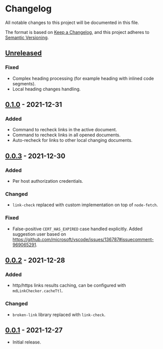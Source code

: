 # Changelog

All notable changes to this project will be documented in this file.

The format is based on [Keep a Changelog](https://keepachangelog.com/en/1.0.0/),
and this project adheres to [Semantic Versioning](https://semver.org/spec/v2.0.0.html).

## [Unreleased]

### Fixed

- Complex heading processing (for example heading with inlined code segments).
- Local heading changes handling.

## [0.1.0] - 2021-12-31

### Added

- Command to recheck links in the active document.
- Command to recheck links in all opened documents.
- Auto-recheck for links to other local changing documents.

## [0.0.3] - 2021-12-30

### Added

- Per host authorization credentials.

### Changed

- `link-check` replaced with custom implementation on top of `node-fetch`.

### Fixed

- False-positive `CERT_HAS_EXPIRED` case handled explicitly.
  Added suggestion user based on <https://github.com/microsoft/vscode/issues/136787#issuecomment-969065291>.

## [0.0.2] - 2021-12-28

### Added

- http/https links results caching, can be configured with `mdLinkChecker.cacheTtl`.

### Changed

- `broken-link` library replaced with `link-check`.

## [0.0.1] - 2021-12-27

- Initial release.

[Unreleased]: https://github.com/dlyz/md-link-checker/compare/v0.1.0...HEAD
[0.1.0]: https://github.com/dlyz/md-link-checker/compare/v0.0.3...v0.1.0
[0.0.3]: https://github.com/dlyz/md-link-checker/compare/v0.0.2...v0.0.3
[0.0.2]: https://github.com/dlyz/md-link-checker/compare/v0.0.1...v0.0.2
[0.0.1]: https://github.com/dlyz/md-link-checker/releases/tag/v0.0.1
